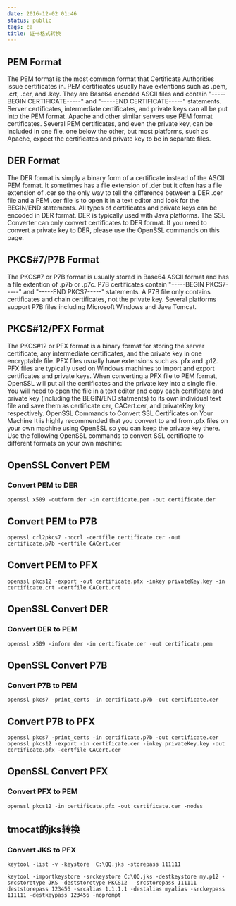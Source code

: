 ```yaml
---
date: 2016-12-02 01:46
status: public
tags: ca
title: 证书格式转换
---
```

## PEM Format
The PEM format is the most common format that Certificate Authorities issue certificates in. PEM certificates usually have extentions such as .pem, .crt, .cer, and .key. They are Base64 encoded ASCII files and contain "-----BEGIN CERTIFICATE-----" and "-----END CERTIFICATE-----" statements. Server certificates, intermediate certificates, and private keys can all be put into the PEM format.
Apache and other similar servers use PEM format certificates. Several PEM certificates, and even the private key, can be included in one file, one below the other, but most platforms, such as Apache, expect the certificates and private key to be in separate files.
## DER Format
The DER format is simply a binary form of a certificate instead of the ASCII PEM format. It sometimes has a file extension of .der but it often has a file extension of .cer so the only way to tell the difference between a DER .cer file and a PEM .cer file is to open it in a text editor and look for the BEGIN/END statements. All types of certificates and private keys can be encoded in DER format. DER is typically used with Java platforms. The SSL Converter can only convert certificates to DER format. If you need to convert a private key to DER, please use the OpenSSL commands on this page.
## PKCS#7/P7B Format
The PKCS#7 or P7B format is usually stored in Base64 ASCII format and has a file extention of .p7b or .p7c. P7B certificates contain "-----BEGIN PKCS7-----" and "-----END PKCS7-----" statements. A P7B file only contains certificates and chain certificates, not the private key. Several platforms support P7B files including Microsoft Windows and Java Tomcat.
## PKCS#12/PFX Format
The PKCS#12 or PFX format is a binary format for storing the server certificate, any intermediate certificates, and the private key in one encryptable file. PFX files usually have extensions such as .pfx and .p12. PFX files are typically used on Windows machines to import and export certificates and private keys.
When converting a PFX file to PEM format, OpenSSL will put all the certificates and the private key into a single file. You will need to open the file in a text editor and copy each certificate and private key (including the BEGIN/END statments) to its own individual text file and save them as certificate.cer, CACert.cer, and privateKey.key respectively.
OpenSSL Commands to Convert SSL Certificates on Your Machine
It is highly recommended that you convert to and from .pfx files on your own machine using OpenSSL so you can keep the private key there. Use the following OpenSSL commands to convert SSL certificate to different formats on your own machine:
## OpenSSL Convert PEM
### Convert PEM to DER

    openssl x509 -outform der -in certificate.pem -out certificate.der

## Convert PEM to P7B
    
    openssl crl2pkcs7 -nocrl -certfile certificate.cer -out certificate.p7b -certfile CACert.cer

## Convert PEM to PFX

    openssl pkcs12 -export -out certificate.pfx -inkey privateKey.key -in certificate.crt -certfile CACert.crt

## OpenSSL Convert DER
### Convert DER to PEM

    openssl x509 -inform der -in certificate.cer -out certificate.pem

## OpenSSL Convert P7B
### Convert P7B to PEM
    
    openssl pkcs7 -print_certs -in certificate.p7b -out certificate.cer

## Convert P7B to PFX

    openssl pkcs7 -print_certs -in certificate.p7b -out certificate.cer
    openssl pkcs12 -export -in certificate.cer -inkey privateKey.key -out certificate.pfx -certfile CACert.cer

## OpenSSL Convert PFX
### Convert PFX to PEM

    openssl pkcs12 -in certificate.pfx -out certificate.cer -nodes

## tmocat的jks转换
### Convert JKS to PFX
    keytool -list -v -keystore  C:\QQ.jks -storepass 111111
    
    keytool -importkeystore -srckeystore C:\QQ.jks -destkeystore my.p12 -srcstoretype JKS -deststoretype PKCS12  -srcstorepass 111111 -deststorepass 123456 -srcalias 1.1.1.1 -destalias myalias -srckeypass 111111 -destkeypass 123456 -noprompt
